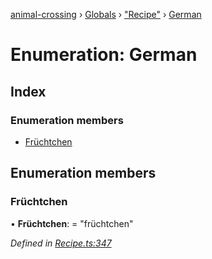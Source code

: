 [animal-crossing](../README.md) › [Globals](../globals.md) › ["Recipe"](../modules/_recipe_.md) › [German](_recipe_.german.md)

# Enumeration: German

## Index

### Enumeration members

* [Früchtchen](_recipe_.german.md#früchtchen)

## Enumeration members

###  Früchtchen

• **Früchtchen**: = "früchtchen"

*Defined in [Recipe.ts:347](https://github.com/Norviah/animal-crossing/blob/e332c53/module/types/Recipe.ts#L347)*

